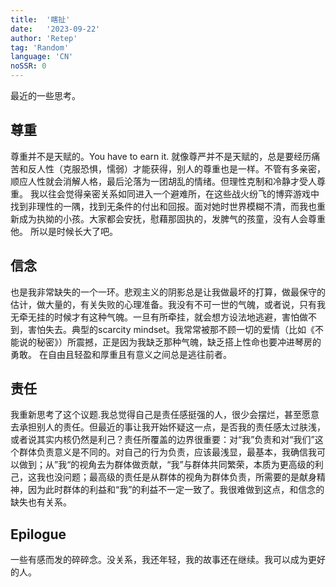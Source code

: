 ```yaml
---
title:  '瞎扯'
date:   '2023-09-22'
author: 'Retep' 
tag: 'Random'
language: 'CN'
noSSR: 0
---
```



最近的一些思考。

## 尊重
尊重并不是天赋的。You have to earn it. 就像尊严并不是天赋的，总是要经历痛苦和反人性（克服恐惧，懦弱）才能获得，别人的尊重也是一样。不管有多亲密，顺应人性就会消解人格，最后沦落为一团胡乱的情绪。但理性克制和冷静才受人尊重。
我以往会觉得亲密关系如同进入一个避难所，在这些战火纷飞的博弈游戏中找到非理性的一隅，找到无条件的付出和回报。面对她时世界模糊不清，而我也重新成为执拗的小孩。大家都会安抚，慰藉那固执的，发脾气的孩童，没有人会尊重他。
所以是时候长大了吧。

## 信念
也是我非常缺失的一个一环。悲观主义的阴影总是让我做最坏的打算，做最保守的估计，做大量的，有关失败的心理准备。我没有不可一世的气魄，或者说，只有我无牵无挂的时候才有这种气魄。一旦有所牵挂，就会想方设法地逃避，害怕做不到，害怕失去。典型的scarcity mindset。我常常被那不顾一切的爱情（比如《不能说的秘密》）所震撼，正是因为我缺乏那种气魄，缺乏搭上性命也要冲进琴房的勇敢。
在自由且轻盈和厚重且有意义之间总是逃往前者。

## 责任
我重新思考了这个议题.我总觉得自己是责任感挺强的人，很少会摆烂，甚至愿意去承担别人的责任。但最近的事让我开始怀疑这一点，是否我的责任感太过肤浅，或者说其实内核仍然是利己？责任所覆盖的边界很重要：对“我”负责和对“我们”这个群体负责意义是不同的。对自己的行为负责，应该最浅显，最基本，我确信我可以做到；从”我“的视角去为群体做贡献，“我”与群体共同繁荣，本质为更高级的利己，这我也没问题；最高级的责任是从群体的视角为群体负责，所需要的是献身精神，因为此时群体的利益和“我”的利益不一定一致了。我很难做到这点，和信念的缺失也有关系。


## Epilogue

一些有感而发的碎碎念。没关系，我还年轻，我的故事还在继续。我可以成为更好的人。
